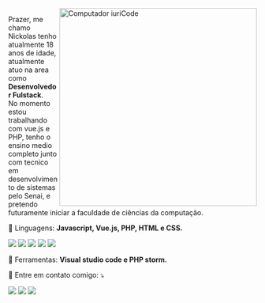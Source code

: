 <img src="https://raw.githubusercontent.com/MicaelliMedeiros/micaellimedeiros/master/image/computer-illustration.png" min-width="400px" max-width="400px" width="400px" align="right" alt="Computador iuriCode">

<p align="left"> 
 Prazer, me chamo Nickolas tenho atualmente 18 anos de idade, atualmente atuo na area como <strong>Desenvolvedor Fulstack</strong>.<br>
  No momento estou trabalhando com vue.js e PHP, tenho o ensino medio completo junto com tecnico em desenvolvimento de sistemas pelo Senai, e pretendo futuramente iniciar a faculdade de ciências da computação.
</p>

<p align="left">
  🦄 Linguagens: <strong>Javascript, Vue.js, PHP, HTML e CSS.</strong>
</p>
<p> <img src=https://img.shields.io/badge/JavaScript-F7DF1E?style=for-the-badge&logo=javascript&logoColor=black></img> <img src=https://img.shields.io/badge/Vue.js-35495E?style=for-the-badge&logo=vue.js&logoColor=4FC08D></img> <img src=https://img.shields.io/badge/PHP-777BB4?style=for-the-badge&logo=php&logoColor=white></img> <img src=https://img.shields.io/badge/HTML-239120?style=for-the-badge&logo=html5&logoColor=white></img> <img src=https://img.shields.io/badge/CSS-239120?&style=for-the-badge&logo=css3&logoColor=white></img> </p>

<p align="left">
  💼 Ferramentas: <strong>Visual studio code e PHP storm.</strong>
</p>

<p align="left">
  💌 Entre em contato comigo: ⤵️
</p>

<p align="left">
  <a href="https://www.linkedin.com/in/nickolas-ferreti-752993212/?originalSubdomain=br" alt="Linkedin">
  <img src="https://img.shields.io/badge/-Linkedin-0e76a8?style=flat-square&logo=Linkedin&logoColor=white&link=" /></a>
  
  <a href="https://www.facebook.com/nickrferreti" alt="Facebook">
  <img src="https://img.shields.io/badge/-Facebook-3b5998?style=flat-square&labelColor=3b5998&logo=facebook&logoColor=white&link= "/></a>

  <a href="https://www.instagram.com/nickolas_rsf/" alt="Instagram">
  <img src="https://img.shields.io/badge/-Instagram-DF0174?style=flat-square&labelColor=DF0174&logo=instagram&logoColor=white&link="/></a>
</p>  
